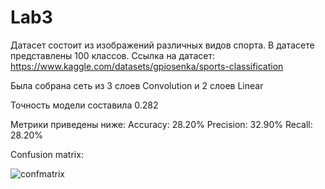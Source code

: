 # Lab3
Датасет состоит из изображений различных видов спорта. В датасете представлены 100 классов. Ссылка на датасет: https://www.kaggle.com/datasets/gpiosenka/sports-classification 

Была собрана сеть из 3 слоев Convolution и 2 слоев Linear

Точность модели составила 0.282

Метрики приведены ниже:
Accuracy: 28.20%
Precision: 32.90%
Recall: 28.20%

Confusion matrix:

![confmatrix](https://github.com/Wiafo/LabNN3/assets/95855736/8d3a56d3-7805-45aa-831a-d61237a9cb2a)
